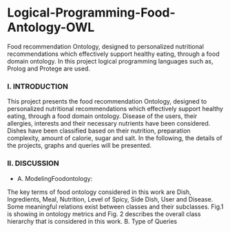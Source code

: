 # Logical-Programming-Food-Antology-OWL
 Food recommendation Ontology, designed to personalized nutritional recommendations which effectively support healthy eating, through a food domain ontology. In this project logical programming languages such as, Prolog and Protege are used.

 
### I. INTRODUCTION

 This project presents the food recommendation Ontology, designed to personalized nutritional recommendations which effectively support healthy eating, through a food domain ontology. Disease of the users, their allergies, interests and their necessary nutrients have been considered. Dishes have been classified based on their nutrition, preparation complexity, amount of calorie, sugar and salt. In the following, the details of the projects, graphs and queries will be presented.

### II. DISCUSSION

* A. ModelingFoodontology:

The key terms of food ontology considered in this work are Dish, Ingredients, Meal, Nutrition, Level of Spicy, Side Dish, User and Disease. Some meaningful relations exist between classes and their subclasses. Fig.1 is showing in ontology metrics and Fig. 2 describes the overall class hierarchy that is considered in this work.
B. Type of Queries


